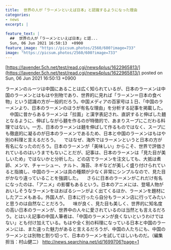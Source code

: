 ```yaml
---
title:  世界の人が「ラーメンといえば日本」と認識するようになった理由    
categories:
- news
excerpt: |
  
feature_text: |
  ##  世界の人が「ラーメンといえば日本」と認...
  Sun, 06 Jun 2021 16:50:13  +0900
feature_image: "https://picsum.photos/2560/600?image=733"
image: "https://picsum.photos/2560/600?image=733"
---
```


[https://lavender.5ch.net/test/read.cgi/news4plus/1622965813/](https://lavender.5ch.net/test/read.cgi/news4plus/1622965813/)
posted on Sun, 06 Jun 2021 16:50:13  +0900

<!--more-->

ラーメンのルーツは中国にあることは広く知られているが、日本のラーメンは中国のラーメンとはもはや別物であり、世界的に見れば「ラーメン＝日本の食べ物」という認識の方が一般的だろう。中国メディアの百家号は１日、「中国のラーメンより、日本のラーメンのほうが有名な理由」を分析する記事を掲載した。 　中国に昔からあるラーメンは「拉面」と漢字表記され、直訳すると伸ばした麺となるように、伸ばしながら麺を作るのが特徴的で、あまりスープにこだわる料理ではない。一方、日本のラーメンは麺を伸ばして作るものではなく、スープにも徹底的に凝るのが日本のラーメンであるため、日本と中国のラーメンはもはや別の料理と言えるだろう。 　ではなぜ、海外ではラーメンというと日本の方が有名になったのだろう。日本のラーメンが「美味しい」からこそ、世界で評価されているのはいうまでもないことだが、記事は、日本のラーメンは「見た目が美しいため」ではないかと分析した。どの店でラーメンを注文しても、大抵は煮卵、メンマ、チャーシュー、ナルト、海苔、ネギなどが美しく盛り付けられていると指摘し、中国のラーメンは具の種類が少なく非常にシンプルなので、見た目がかなり違っていることを強調した。 　さらに日本のラーメンがこれだけ有名になったのは、「アニメ」の影響もあるという。日本のアニメには、登場人物がおいしそうなラーメンをほおばるシーンがよく出てくるほか、ラーメンを題材にしたアニメもある。外国人が、日本に行ったら自分もラーメン店に行ってみたいと思うのは自然なことだろう。 　味が良く、見た目も美しく、世界的に知名度の高い日本のラーメンが、世界中の人々に愛されているのは当然とも言えるだろう。とはいえ記事の中国人筆者は、「中国のラーメンが良くないというわけではない」とも付け加えている。もはや全く別の料理になっている日本と中国のラーメンには、また違った魅力があると言えるだろうが、中国の人たちにも、中国のラーメンとは別物と割り切って、日本のラーメンを試してほしいものだ。（編集担当：村山健二） http://news.searchina.net/id/1699706?page=1
